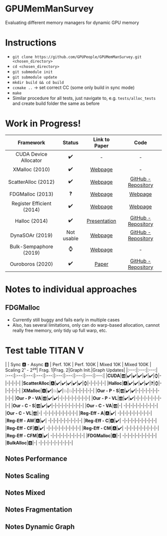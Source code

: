 # GPUMemManSurvey
Evaluating different memory managers for dynamic GPU memory

# Instructions
* `git clone https://github.com/GPUPeople/GPUMemManSurvey.git <chosen_directory>`
* `cd <chosen_directory>`
* `git submodule init`
* `git submodule update`
* `mkdir build && cd build`
* `ccmake ..` -> set correct CC (some only build in sync mode)
* `make`
* Similar procedure for all tests, just navigate to, e.g. `tests/alloc_tests` and create build folder the same as before

# Work in Progress!

| Framework | Status | Link to Paper | Code |
|:---:|:---:|:---:| :---:|
| CUDA Device Allocator | :heavy_check_mark: 	| - | - |
| XMalloc (2010)				| 	:heavy_check_mark: 	| [Webpage](http://hdl.handle.net/2142/16137) | - |
| ScatterAlloc (2012) 			| :heavy_check_mark: 	| [Webpage](https://ieeexplore.ieee.org/document/6339604) | [GitHub - Repository](https://github.com/ax3l/scatteralloc) |
| FDGMalloc (2013) 			    |  :question: 	| [Webpage](https://www.gcc.tu-darmstadt.de/media/gcc/papers/Widmer_2013_FDM.pdf) | [Webpage](https://www.gcc.tu-darmstadt.de/home/proj/fdgmalloc/index.en.jsp) |
| Register Efficient (2014)	    | :heavy_check_mark:	| [Webpage](https://diglib.eg.org/bitstream/handle/10.2312/hpg.20141090.019-027/019-027.pdf?sequence=1&isAllowed=y) | [Webpage](http://decibel.fi.muni.cz/~xvinkl/CMalloc/) |
| Halloc (2014)				    |  :heavy_check_mark: 	| [Presentation](http://on-demand.gputechconf.com/gtc/2014/presentations/S4271-halloc-high-throughput-dynamic-memory-allocator.pdf) | [GitHub - Repository](https://github.com/canonizer/halloc) |
| DynaSOAr (2019)               |   Not usable   | [Webpage](https://drops.dagstuhl.de/opus/volltexte/2019/10809/pdf/LIPIcs-ECOOP-2019-17.pdf) | [GitHub - Repository](https://github.com/prg-titech/dynasoar)|
| Bulk-Sempaphore (2019)		| 	:watch: 	| [Webpage](https://research.nvidia.com/publication/2019-02_Throughput-oriented-GPU-memory) | - |
| Ouroboros (2020)			    | :heavy_check_mark:	| [Paper](https://dl.acm.org/doi/pdf/10.1145/3392717.3392742) | [GitHub - Repository](https://github.com/GPUPeople/Ouroboros) |

# Notes to individual approaches
## FDGMalloc
* Currently still buggy and fails early in multiple cases
* Also, has several limitations, only can do warp-based allocation, cannot really free memory, only tidy up full warp, etc.

# Test table TITAN V

| | Sync :a: - Async :b: | Perf. 10K | Perf. 100K | Mixed 10K | Mixed 100K | Scaling 2¹ - 2²⁰| Frag. 1|Frag. 2|Graph Init.|Graph Updates|
|:---:|:---:|:---:| :---:|:---:|:---:|:---:|:---:|:---:|:---:|:---:|:---:|:---:|
|**CUDA**|:ab:|:heavy_check_mark:|:heavy_check_mark:|:heavy_check_mark:|:heavy_check_mark:|:heavy_check_mark:|:watch:|-|-|-|-|-|
|**ScatterAlloc**|:a:|:heavy_check_mark:|:heavy_check_mark:|:heavy_check_mark:|:heavy_check_mark:|:heavy_check_mark:|:watch:|-|-|-|-|-|
|**Halloc**|:a:|:heavy_check_mark:|:heavy_check_mark:|:heavy_check_mark:|:heavy_check_mark:|:question:|:watch:|-|-|-|-|-|
|**XMalloc**|:a:|:heavy_check_mark:|:boom:|:heavy_check_mark:|:boom:|:boom:|-|-|-|-|-|-|
|**Our - P - S**|:ab:|:heavy_check_mark:|:heavy_check_mark:|-|-|-|-|-|-|-|-|-|
|**Our - P - VA**|:ab:|:heavy_check_mark:|:heavy_check_mark:|-|-|-|-|-|-|-|-|-|
|**Our - P - VL**|:ab:|:heavy_check_mark:|:heavy_check_mark:|-|-|-|-|-|-|-|-|-|
|**Our - C - S**|:ab:|:heavy_check_mark:|:heavy_check_mark:|-|-|-|-|-|-|-|-|-|
|**Our - C - VA**|:ab:|-| -|-|-|-|-|-|-|-|-|-|
|**Our - C - VL**|:ab:|-| -|-|-|-|-|-|-|-|-|-|
|**Reg-Eff - A**|:a:|:heavy_check_mark:| -|-|-|-|-|-|-|-|-|-|
|**Reg-Eff - AW**|:a:|:heavy_check_mark:| -|-|-|-|-|-|-|-|-|-|
|**Reg-Eff - C**|:a:|:heavy_check_mark:| -|-|-|-|-|-|-|-|-|-|
|**Reg-Eff - CF**|:a:|:heavy_check_mark:| -|-|-|-|-|-|-|-|-|-|
|**Reg-Eff - CM**|:a:|:heavy_check_mark:| -|-|-|-|-|-|-|-|-|-|
|**Reg-Eff - CFM**|:a:|:heavy_check_mark:| -|-|-|-|-|-|-|-|-|-|
|**FDGMalloc**|:a:|-| -|-|-|-|-|-|-|-|-|-|
|**BulkAlloc**|:b:|-| -|-|-|-|-|-|-|-|-|-|


## Notes Performance

## Notes Scaling

## Notes Mixed

## Notes Fragmentation

## Notes Dynamic Graph


